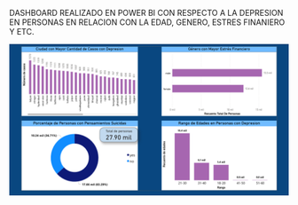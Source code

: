 DASHBOARD REALIZADO EN POWER BI CON RESPECTO A LA DEPRESION EN PERSONAS EN RELACION CON LA EDAD, GENERO, ESTRES FINANIERO Y ETC.
 
![Image Alt](https://github.com/alessandroVilchez/Depresi-n-P4-/blob/315387a5e383f25a74fc54c0f9dfb91545304a69/power%20bi.png)
